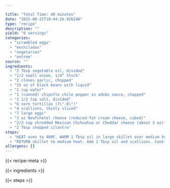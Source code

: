 ```yaml
---

title: "Total Time: 40 minutes"
date: "2025-08-21T10:44:26.926248"
type: "recipe"
description: ""
yield: "6 servings"
categories:
  - "scrambled eggs"
  - "enchiladas"
  - "vegetarian"
  - "entree"
source: ""
ingredients:
  - "2 Tbsp vegetable oil, divided"
  - "1/2 small onion, 1/4“ thick"
  - "2 cloves garlic, chopped"
  - "15 oz of black beans with liquid"
  - "1 cup water"
  - "1 (canned) chipotle chile pepper in adobo sauce, chopped"
  - "1 1/2 tsp salt, divided"
  - "6 corn tortillas (7\"-8\")"
  - "4 scallions, thinly sliced"
  - "7 large eggs"
  - "3 oz Neufchatel cheese (reduced-fat cream cheese, cubed)"
  - "2/3 cup shredded Mexican Chihuahua or Cheddar cheese (about 3 oz)"
  - "2 Tbsp chopped cilantro"
steps:
  - "HEAT oven to 400F. WARM 1 Tbsp oil in large skillet over medium heat. Add onion. Cook until golden, about 7 minutes. Add garlic and cook 1 minute. Scoop into blender, leaving oil. Set pan aside. Puree with beans, water, pepper and 3/4 tsp salt until smooth. Season with more salt, if desired. LAY tortillas on baking sheet. Coat both sides lightly with oil. Stack in twos. Bake until pliable, about 3 minutes. Remove, stack and keep warm."
  - "RETURN skillet to medium heat. Add 1 Tbsp oil and scallions. Cook until soft 2 to 3 minutes. Whisk eggs and 3/4 tsp salt. Add to pan and stir every few seconds until eggs barely set. Remove from heat and stir in cream cheese. PUT 1/2 cup sauce in 11\" by 7\" baking dish. Fill tortillas with eggs, roll up and put in dish. Pour rest of sauce over enchiladas, completely covering. Sprinkle with cheese and bake until hot, 10 to 12 minutes. Sprinkle with cilantro and serve."
allergens: []
---
```


{{< recipe-meta >}}

{{< ingredients >}}

{{< steps >}}
